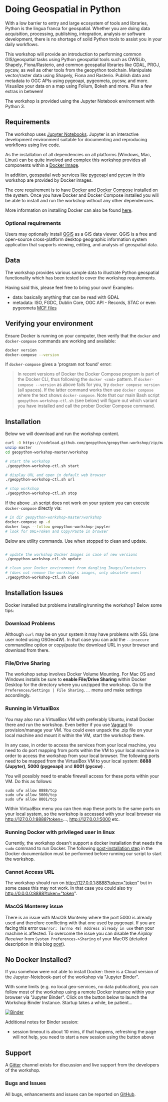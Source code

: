 # Doing Geospatial in Python

With a low barrier to entry and large ecosystem of tools and libraries, Python is the lingua franca for geospatial. Whether you are doing data acquisition, processing, publishing, integration, analysis or software development, there is no shortage of solid Python tools to assist you in your daily workflows.

This workshop will provide an introduction to performing common GIS/geospatial tasks using Python geospatial tools such as OWSLib, Shapely, Fiona/Rasterio, and common geospatial libraries like GDAL, PROJ, pycsw, as well as other tools from the geopython toolchain. Manipulate vector/raster data using Shapely, Fiona and Rasterio. Publish data and metadata to OGC APIs using pygeoapi, pygeometa, pycsw, and more. Visualize your data on a map using Folium, Bokeh and more. Plus a few extras in between!

The workshop is provided using the Jupyter Notebook environment with Python 3.

## Requirements

The workshop uses [Jupyter Notebooks](https://jupyter.org).  Jupyter is
an interactive development environment suitable for documenting and reproducing
workflows using live code.

As the installation of all dependencies on all platforms (Windows, Mac, Linux)
can be quite involved and complex this workshop provides all components 
within a [Docker Image](https://hub.docker.com/r/geopython/geopython-workshop).

In addition, geospatial web services like [pygeoapi](https://pygeoapi.io)
and [pycsw](https://pycsw.org) in this workshop are provided by Docker images.

The core requirement is to have [Docker](https://docker.com) and [Docker Compose](https://docs.docker.com/compose/) installed
on the system.  Once you have Docker and Docker Compose installed you will be
able to install and run the workshop without any other dependencies.

More information on installing Docker can also be found [here](./docker).

### Optional requirements

Users may optionally install [QGIS](https://qgis.org) as a GIS data viewer.
QGIS is a free and open-source cross-platform desktop geographic information
system application that supports viewing, editing, and analysis of geospatial data.

## Data

The workshop provides various sample data to illustrate Python geospatial
functionality which has been tested to cover the workshop requirements.

Having said this, please feel free to bring your own! Examples:

- data: basically anything that can be read with GDAL
- metadata: ISO, FGDC, Dublin Core, OGC API - Records, STAC  or even pygeometa [MCF files](https://github.com/geopython/pygeometa/blob/master/sample.yml)

## Verifying your environment

Ensure Docker is running on your computer, then verify that the `docker`
and `docker-compose` commands are working and available:

```bash
docker version
docker-compose --version
```

If `docker-compose` gives a 'program not found' error:

> In recent versions of Docker the Docker Compose program is part
> of the Docker CLI, thus following the `docker <cmd>` pattern. 
> If `docker-compose --version` as above fails for you, 
> try `docker compose version` (all spaces). If the latter command works
> then use `docker compose` where the text shows `docker-compose`.
> Note that our main Bash script `geopython-workshop-ctl.sh` (see below) will
> figure out which variant you have installed and call the prober Docker Compose
> command.

## Installation
 
Below we will download and run the workshop content.

```bash
curl -O https://codeload.github.com/geopython/geopython-workshop/zip/master
unzip master
cd geopython-workshop-master/workshop

# start the workshop
./geopython-workshop-ctl.sh start

# display URL and open in default web browser
./geopython-workshop-ctl.sh url

# stop workshop
./geopython-workshop-ctl.sh stop
```

If the above `.sh` script does not work on your system 
you can execute `docker-compose` directly via:

```bash
# in dir geopython-workshop-master/workshop
docker-compose up -d
docker logs --follow geopython-workshop-jupyter
# look for URL+Token and Copy/Paste in browser
```

Below are utility commands. Use when stopped to clean and update.

```bash

# update the workshop Docker Images in case of new versions
./geopython-workshop-ctl.sh update

# clean your Docker environment from dangling Images/Containers
# (does not remove the workshop's images, only obsolete ones)
./geopython-workshop-ctl.sh clean

```

## Installation Issues

Docker installed but problems installing/running the workshop? Below some tips:

### Download Problems

Although `curl` may be on your system it may have problems with SSL (one user noted using OSGeo4W).
In that case you can add the `--insecure` commandline option or copy/paste the download URL in your browser and download from there.

### File/Drive Sharing

The workshop setup involves Docker Volume Mounting.
For Mac OS and Windows installs be sure to **enable File/Drive Sharing** within Docker Desktop for the directory where you unzipped the workshop.
Go to the `Preferences/Settings | File Sharing...`  menu and make settings accordingly.

### Running in VirtualBox

You may also run a VirtualBox VM with preferably Ubuntu, install Docker there and run the workshop. Even better if
you use [Vagrant](https://www.vagrantup.com) to provision/manage your VM. You could even unpack the .zip file
on your local machine and mount it within the VM, start the workshop there.

In any case, in order to access the services from your local machine, you need to do port mapping from
ports within the VM to your local machine in order to access the workshop from your local browser.
The following ports need to be mapped from the VirtualBox VM to your local system:
 **8888 (Jupyter)**, **5000 (pygeoapi)** and **8001 (pycsw)** .

You will possibly need to enable firewall access for these ports within your VM. Do this as follows:

```shell
sudo ufw allow 8888/tcp
sudo ufw allow 5000/tcp
sudo ufw allow 8001/tcp
```

Within VirtualBox menu you can then map these ports to the same ports on your local system, so the workshop
is accessed with your local browser via http://127.0.0.1:8888?token=..., http://127.0.0.1:5000 etc.

### Running Docker with privileged user in linux

Currently, the workshop doesn't support a docker installation that needs the `sudo` command to run Docker. The following [post-installation step](https://docs.docker.com/engine/install/linux-postinstall/#manage-docker-as-a-non-root-user) in the Docker documentation must be performed before running our script to start the workshop.

### Cannot Access URL

The workshop should run on http://127.0.0.1:8888?token="token" but in some cases this may not work.
In that case you could also try http://0.0.0.0:8888?token="token".

### MacOS Monterey issue

There is an issue with MacOS Monterey where the port 5000 is already used and therefore conflicting with that one used by pygeoapi. If you are facing this error `OSError: [Errno 48] Address already in use` then your machine is affected. To overcome the issue you can disable the *Airplay Receiver* from `System Preferences->Sharing` of your MacOS (detailed description in this blog [post](https://progressstory.com/tech/port-5000-already-in-use-macos-monterey-issue/)).

## No Docker Installed?

If you somehow were not able to install Docker:
there is a Cloud version of the Jupyter-Notebook-part of the workshop via "Jupyter Binder".

With some limits (e.g. no local geo-services, no data publication), you can follow most of the workshop using a remote Docker instance within your browser via "Jupyter Binder". Click on the button below
to launch the Workshop Binder Instance. Startup takes a while, be patient...

[![Binder](https://mybinder.org/badge_logo.svg)](https://mybinder.org/v2/gh/geopython/geopython-workshop/master?filepath=workshop%2Fjupyter%2Fcontent%2Fnotebooks%2F01-introduction.ipynb)

Additional notes for Binder session:

* session timeout is about 10 mins, if that happens, refreshing the page will not help, you need to start a new session using the button above

## Support

A [Gitter](https://gitter.im/geopython/geopython-workshop) channel exists for
discussion and live support from the developers of the workshop.

### Bugs and Issues

All bugs, enhancements and issues can be reported on [GitHub](https://github.com/geopython/geopython-workshop/issues).
